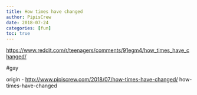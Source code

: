 ```yaml
---
title: How times have changed
author: PipisCrew
date: 2018-07-24
categories: [fun]
toc: true
---
```


https://www.reddit.com/r/teenagers/comments/91egm4/how_times_have_changed/

#gay

origin - http://www.pipiscrew.com/2018/07/how-times-have-changed/ how-times-have-changed